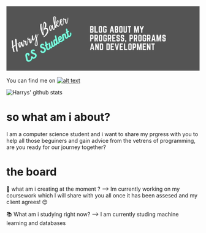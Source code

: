 <img src="https://github.com/haz-baker/haz-baker/blob/master/Banner.png">

You can find me on [![alt text][1.1]][1]

[1.1]: http://i.imgur.com/tXSoThF.png
[1]: http://www.twitter.com/Haz_baker_code

![Harrys' github stats](https://github-readme-stats.vercel.app/api?username=haz-baker&show_icons=true&theme=radical)

<h1> so what am i about? </h1>

I am a computer science student and i want to share my prgress with you to help all those beguiners and gain advice from the vetrens of programming, are you ready for our journey together?

<h1> the board </h1>

📝 what am i creating at the moment ? --> Im currently working on my coursework which I will share with you all once it has been assesed and my client agrees! 😊

📚 What am i studying right now? --> I am currently studing machine learning and databases
